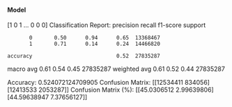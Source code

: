 #### Model
[1 0 1 ... 0 0 0]
Classification Report:
              precision    recall  f1-score   support

           0       0.50      0.94      0.65  13368467
           1       0.71      0.14      0.24  14466820

    accuracy                           0.52  27835287
   macro avg       0.61      0.54      0.45  27835287
weighted avg       0.61      0.52      0.44  27835287

Accuracy: 0.524072124709905
Confusion Matrix:
[[12534411   834056]
 [12413533  2053287]]
Confusion Matrix (%):
[[45.0306512   2.99639806]
 [44.59638947  7.37656127]]
